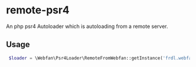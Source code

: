 # remote-psr4
An php psr4 Autoloader which is autoloading from a remote server.

## Usage
````php
 $loader = \Webfan\Psr4Loader\RemoteFromWebfan::getInstance('frdl.webfan.de', true, 'latest', true);
````
